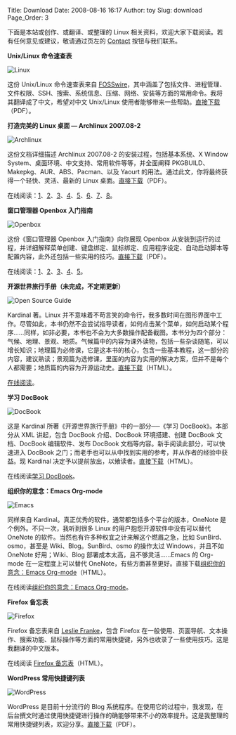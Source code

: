 Title: Download
Date: 2008-08-16 16:17
Author: toy
Slug: download
Page_Order: 3

下面是本站或创作、或翻译、或整理的 Linux 相关资料，欢迎大家下载阅读。若有任何意见或建议，敬请通过页左的 [Contact](https://linuxtoy.org/pages/contact.html) 按钮与我们联系。

**Unix/Linux 命令速查表**

![Linux](http://i.linuxtoy.org/i/logo/linux.png)

这份 Unix/Linux 命令速查表来自 [FOSSwire](http://fosswire.com/2007/08/02/unixlinux-command-cheat-sheet/)，其中涵盖了包括文件、进程管理、文件权限、SSH、搜索、系统信息、压缩、网络、安装等方面的常用命令。我将其翻译成了中文，希望对中文 Unix/Linux 使用者能够带来一些帮助。[直接下载](http://i.linuxtoy.org/files/pdf/fwunixref.pdf)（PDF）。

**打造完美的 Linux 桌面 — Archlinux 2007.08-2**

![Archlinux](http://i.linuxtoy.org/i/logo/archlinux-icon-crystal-64.png)

这份文档详细描述 Archlinux 2007.08-2 的安装过程，包括基本系统、X Window System、桌面环境、中文支持、常用软件等等，并全面阐释 PKGBUILD、Makepkg、AUR、ABS、Pacman、以及 Yaourt 的用法。通过此文，你将最终获得一个轻快、灵活、最新的 Linux 桌面。[直接下载](http://i.linuxtoy.org/files/pdf/ArchlinuxGuide.pdf)（PDF）。

在线阅读：[1](http://linuxtoy.org/archives/the-perfect-linux-desktop-arch-linux-2007-08-2-1.html)、[2](http://linuxtoy.org/archives/the-perfect-linux-desktop-arch-linux-2007-08-2-2.html)、[3](http://linuxtoy.org/archives/the-perfect-linux-desktop-arch-linux-2007-08-2-3.html)、[4](http://linuxtoy.org/archives/the-perfect-linux-desktop-arch-linux-2007-08-2-4.html)、[5](http://linuxtoy.org/archives/the-perfect-linux-desktop-arch-linux-2007-08-2-5.html)、[6](http://linuxtoy.org/archives/archlinux-pkgbuild-aur-and-abs.html)、[7](http://linuxtoy.org/archives/archlinux-pkgbuild-aur-and-abs-2.html)、[8](http://linuxtoy.org/archives/archlinux-pkgbuild-aur-and-abs-3.html)。

**窗口管理器 Openbox 入门指南**

![Openbox](http://i.linuxtoy.org/i/logo/openbox.png)

这份《窗口管理器 Openbox 入门指南》向你展现 Openbox 从安装到运行的过程，并详细解释菜单创建、键盘绑定、鼠标绑定、应用程序设定、自动启动脚本等配置内容，此外还包括一些实用的技巧。[直接下载](http://i.linuxtoy.org/files/pdf/openbox-guide.pdf)（PDF）。

在线阅读：[1](http://linuxtoy.org/archives/openbox-getting-started-guide.html)、[2](http://linuxtoy.org/archives/openbox-getting-started-guide-2.html)、[3](http://linuxtoy.org/archives/openbox-getting-started-guide-3.html)、[4](http://linuxtoy.org/archives/openbox-getting-started-guide-4.html)、[5](http://linuxtoy.org/archives/openbox-getting-started-guide-5.html)。

**开源世界旅行手册（未完成，不定期更新）**

![Open Source Guide](http://i.linuxtoy.org/images/icons/oo-guide.png)

Kardinal 著。Linux 并不意味着不苟言笑的命令行，我多数时间在图形界面中工作。尽管如此，本书仍然不会尝试指导读者，如何点击某个菜单，如何启动某个程序……同样，如非必要，本书也不会为大多数操作配备截图。本书分为四个部分：气候、地理、景观、地质。气候篇中的内容为课外读物，包括一些杂谈随笔，可以增长知识；地理篇为必修课，它是这本书的核心，包含一些基本教程，这一部分的内容，建议熟读；景观篇为选修课，里面的内容为实用的解决方案，但并不是每个人都需要；地质篇的内容为开源运动史。[直接下载](http://i.linuxtoy.org/files/html.tgz)（HTML）。

[在线阅读](http://i.linuxtoy.org/docs/guide/)。

**学习 DocBook**

![DocBook](http://i.linuxtoy.org/i/logo/docbook-icon.png)

这是 Kardinal 所著《开源世界旅行手册》中的一部分──《学习 DocBook》。本部分从 XML 讲起，包含 DocBook 介绍、DocBook 环境搭建、创建 DocBook 文档、DocBook 编辑软件、发布 DocBook 文档等内容。新手阅读此部分，可以快速进入 DocBook 之门；而老手也可以从中找到实用的参考，并从作者的经验中获益。现 Kardinal 决定予以提前放出，以飨读者。[直接下载](http://i.linuxtoy.org/files/docbook.tgz)（HTML）。

在线阅读[学习 DocBook](http://i.linuxtoy.org/docs/guide/ch27.html)。

**组织你的意念：Emacs Org-mode**

![Emacs](http://i.linuxtoy.org/i/logo/emacs-icon.png)

同样来自 Kardinal。真正优秀的软件，通常都包括多个平台的版本，OneNote 是个例外。不只一次，我听到很多 Linux 的用户抱怨开源软件中没有可以替代 OneNote 的软件。当然也有许多种权宜之计来解这个燃眉之急，比如 SunBird、osmo，甚至是 Wiki、Blog。SunBird、osmo 的操作太过 Windows，并且不如 OneNote 好用；Wiki、Blog 部署成本太高，且不够灵活……Emacs 的 Org-mode 在一定程度上可以替代 OneNote，有些方面甚至更好。直接下载[组织你的意念：Emacs Org-mode](http://i.linuxtoy.org/i/2008/10/orgmode.gz)（HTML）。

在线阅读[组织你的意念：Emacs Org-mode](http://i.linuxtoy.org/docs/guide/ch32.html)。

**Firefox 备忘表**

![Firefox](http://i.linuxtoy.org/i/logo/firefox-icon.png)

Firefox 备忘表来自 [Leslie Franke](http://lesliefranke.com/2006/06/22/mozilla-firefox-cheat-sheet-update/)，包含 Firefox
在一般使用、页面导航、文本操作、搜索功能、鼠标操作等方面的常用快捷键，另外也收录了一些使用技巧。这是我翻译的中文版本。

在线阅读 [Firefox 备忘表](http://i.linuxtoy.org/files/firefoxcheatsheet.html)（HTML）。

**WordPress 常用快捷键列表**

![WordPress](http://i.linuxtoy.org/i/logo/wordpress-icon.gif)

WordPress 是目前十分流行的 Blog 系统程序。在使用它的过程中，我发现，在后台撰文时通过使用快捷键进行操作的确能够带来不小的效率提升。这是我整理的常用快捷键列表，欢迎分享。[直接下载](http://i.linuxtoy.org/files/pdf/wp-shortcuts.pdf)（PDF）。
